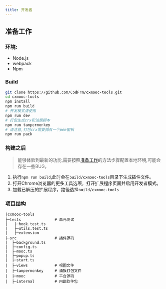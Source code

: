```yaml
---
title: 开发者
---
```


## 准备工作

### 环境:
* Node.js
* webpack
* Npm

### Build
```bash
git clone https://github.com/CodFrm/cxmooc-tools.git
cd cxmooc-tools
npm install
npm run build
# 开发模式请使用
npm run dev
# 打包生成crx和油猴脚本
npm run tampermonkey
# 请注意,打包crx需要拥有一个pem密钥
npm run pack
```

### 构建之后
> 能够体验到最新的功能,需要按照[准备工作](#准备工作)的方法步骤配置本地环境,可能会存在一些BUG。

1. 执行`npm run build`,此时会在`build/cxmooc-tools`目录下生成插件文件。
2. 打开Chrome浏览器的更多工具选项，打开扩展程序页面并启用开发者模式。
3. 加载已解压的扩展程序，路径选择`build/cxmooc-tools`

### 项目结构
```
|cxmooc-tools
├─tests               # 单元测试
|   ├─hook.test.ts
|   ├─utils.test.ts
|   ├─extension
├─src                 # 插件源码
|  ├─background.ts
|  ├─config.ts
|  ├─mooc.ts
|  ├─popup.ts
|  ├─start.ts
|  ├─views            # 视图文件
|  ├─tampermonkey     # 油猴打包文件
|  ├─mooc             # 平台源码
|  ├─internal         # 内部软件包
```
